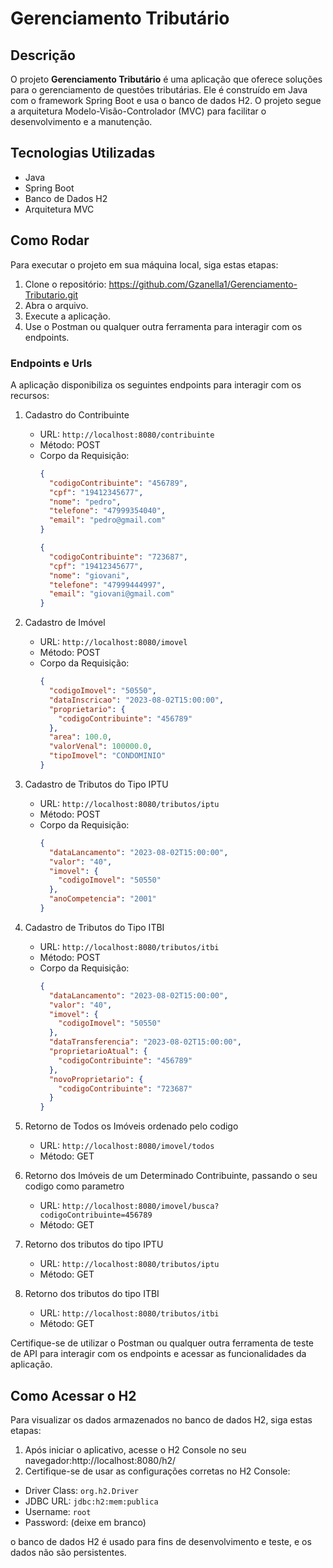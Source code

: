 # Gerenciamento Tributário

## Descrição

O projeto **Gerenciamento Tributário** é uma aplicação que oferece soluções para o gerenciamento de questões tributárias. Ele é construído em Java com o framework Spring Boot e usa o banco de dados H2. O projeto segue a arquitetura Modelo-Visão-Controlador (MVC) para facilitar o desenvolvimento e a manutenção.

## Tecnologias Utilizadas

- Java
- Spring Boot
- Banco de Dados H2
- Arquitetura MVC

## Como Rodar

Para executar o projeto em sua máquina local, siga estas etapas:

1. Clone o repositório: https://github.com/Gzanella1/Gerenciamento-Tributario.git
2. Abra o arquivo.
3. Execute a aplicação.
4. Use o Postman ou qualquer outra ferramenta para interagir com os endpoints.


### Endpoints e Urls

A aplicação disponibiliza os seguintes endpoints para interagir com os recursos:

1. Cadastro do Contribuinte
   - URL: `http://localhost:8080/contribuinte`
   - Método: POST
   - Corpo da Requisição:
     ```json
     {
       "codigoContribuinte": "456789",
       "cpf": "19412345677",
       "nome": "pedro",
       "telefone": "47999354040",
       "email": "pedro@gmail.com"
     }
     ```
     ```json
     {
       "codigoContribuinte": "723687",
       "cpf": "19412345677",
       "nome": "giovani",
       "telefone": "47999444997",
       "email": "giovani@gmail.com"
     }
     ```

2. Cadastro de Imóvel
   - URL: `http://localhost:8080/imovel`
   - Método: POST
   - Corpo da Requisição:
     ```json
     {
       "codigoImovel": "50550",
       "dataInscricao": "2023-08-02T15:00:00",
       "proprietario": {
         "codigoContribuinte": "456789"
       },
       "area": 100.0,
       "valorVenal": 100000.0,
       "tipoImovel": "CONDOMINIO"
     }
     ```

3. Cadastro de Tributos do Tipo IPTU
   - URL: `http://localhost:8080/tributos/iptu`
   - Método: POST
   - Corpo da Requisição:
     ```json
     {
       "dataLancamento": "2023-08-02T15:00:00",
       "valor": "40",
       "imovel": {
         "codigoImovel": "50550"
       },
       "anoCompetencia": "2001"
     }
     ```

4. Cadastro de Tributos do Tipo ITBI
   - URL: `http://localhost:8080/tributos/itbi`
   - Método: POST
   - Corpo da Requisição:
     ```json
     {
       "dataLancamento": "2023-08-02T15:00:00",
       "valor": "40",
       "imovel": {
         "codigoImovel": "50550"
       },
       "dataTransferencia": "2023-08-02T15:00:00",
       "proprietarioAtual": {
         "codigoContribuinte": "456789"
       },
       "novoProprietario": {
         "codigoContribuinte": "723687"
       }
     }
     ```

5. Retorno de Todos os Imóveis ordenado pelo codigo
   - URL: `http://localhost:8080/imovel/todos`
   - Método: GET

6. Retorno dos Imóveis de um Determinado Contribuinte, passando o seu codigo como parametro
   - URL: `http://localhost:8080/imovel/busca?codigoContribuinte=456789`
   - Método: GET

7. Retorno dos tributos do tipo IPTU
    - URL: `http://localhost:8080/tributos/iptu`
    - Método: GET

7. Retorno dos tributos do tipo ITBI
    - URL: `http://localhost:8080/tributos/itbi`
    - Método: GET


Certifique-se de utilizar o Postman ou qualquer outra ferramenta de teste de API para interagir com os endpoints e acessar as funcionalidades da aplicação.





## Como Acessar o H2

Para visualizar os dados armazenados no banco de dados H2, siga estas etapas:

1. Após iniciar o aplicativo, acesse o H2 Console no seu navegador:http://localhost:8080/h2/
2. Certifique-se de usar as configurações corretas no H2 Console:
- Driver Class: `org.h2.Driver`
- JDBC URL: `jdbc:h2:mem:publica`
- Username: `root`
- Password: (deixe em branco)

o banco de dados H2 é usado para fins de desenvolvimento e teste, e os dados não são persistentes.























































